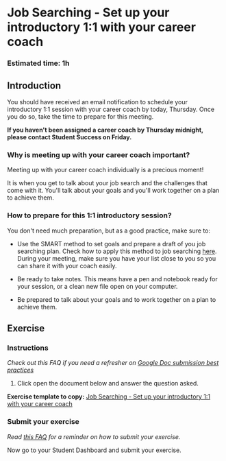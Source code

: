 # Job Searching - Set up your introductory 1:1 with your career coach

### **Estimated time**: 1h

## Introduction

You should have received an email notification to schedule your introductory 1:1 session with your career coach by today, Thursday. Once you do so, take the time to prepare for this meeting.

**If you haven't been assigned a career coach by Thursday midnight, please contact Student Success on Friday.**

### Why is meeting up with your career coach important?

Meeting up with your career coach individually is a precious moment!

It is when you get to talk about your job search and the challenges that come with it. You'll talk about your goals and you'll work together on a plan to achieve them.

### How to prepare for this 1:1 introductory session?

You don't need much preparation, but as a good practice, make sure to:

- Use the SMART method to set goals and prepare a draft of you job searching plan. Check how to apply this method to job searching [here](https://github.com/matovu-farid/curriculum-professional-skills/blob/main/job-search/using-the-smart-method-to-create-your-job-search-plan.md). During your meeting, make sure you have your list close to you so you can share it with your coach easily.

- Be ready to take notes. This means have a pen and notebook ready for your session, or a clean new file open on your computer.

- Be prepared to talk about your goals and to work together on a plan to achieve them.

## Exercise

### Instructions

_Check out this FAQ if you need a refresher on [Google Doc submission best practices](https://microverse.zendesk.com/hc/en-us/articles/360063156813)_

1. Click open the document below and answer the question asked.

**Exercise template to copy:** [Job Searching - Set up your introductory 1:1 with your career coach](https://docs.google.com/document/d/19fOkXP38AVgYBjWN1-729EQoMAPc7t-888XALJ37P2Y/edit?usp=sharing)

### Submit your exercise

_Read [this FAQ](https://microverse.zendesk.com/hc/en-us/articles/360061344234) for a reminder on how to submit your exercise._

Now go to your Student Dashboard and submit your exercise.
